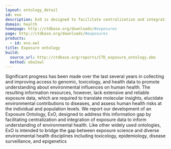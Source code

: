 ```yaml
---
layout: ontology_detail
id: exo
description: ExO is designed to facilitate centralization and integration of exposure data to inform understanding of environmental health.
domain: health
homepage: http://ctdbase.org/downloads/#exposures
page: http://ctdbase.org/downloads/#exposures
products: 
  - id: exo.owl
title: Exposure ontology
build:
  source_url: http://ctdbase.org/reports/CTD_exposure_ontology.obo
  method: obo2owl
---
```


Significant progress has been made over the last several years in collecting and improving access to genomic, toxicology, and health data to promote understanding about environmental influences on human health.  The resulting information resources, however, lack extensive and reliable exposure data, which are required to translate molecular insights, elucidate environmental contributions to diseases, and assess human health risks at the individual and population levels.  We report our development of an Exposure Ontology, ExO, designed to address this information gap by facilitating centralization and integration of exposure data to inform understanding of environmental health. Like other widely used ontologies, ExO is intended to bridge the gap between exposure science and diverse environmental health disciplines including toxicology, epidemiology, disease surveillance, and epigenetics
